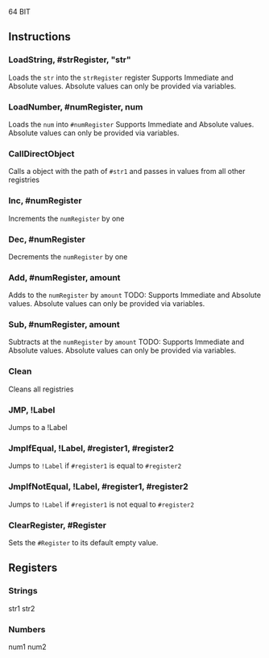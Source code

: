 64 BIT

## Instructions

### LoadString, #strRegister, "str"
Loads the `str` into the `strRegister` register
Supports Immediate and Absolute values. Absolute values can only be provided via variables.

### LoadNumber, #numRegister, num
Loads the `num` into `#numRegister`
Supports Immediate and Absolute values. Absolute values can only be provided via variables.

### CallDirectObject
Calls a object with the path of `#str1` and passes in values from all other registries

### Inc, #numRegister
Increments the `numRegister` by one

### Dec, #numRegister
Decrements the `numRegister` by one

### Add, #numRegister, amount
Adds to the `numRegister` by `amount`
TODO: Supports Immediate and Absolute values. Absolute values can only be provided via variables.

### Sub, #numRegister, amount
Subtracts at the `numRegister` by `amount`
TODO: Supports Immediate and Absolute values. Absolute values can only be provided via variables.

### Clean
Cleans all registries

### JMP, !Label
Jumps to a !Label

### JmpIfEqual, !Label, #register1, #register2
Jumps to `!Label` if `#register1` is equal to `#register2`


### JmpIfNotEqual, !Label, #register1, #register2
Jumps to `!Label` if `#register1` is not equal to `#register2`

### ClearRegister, #Register
Sets the `#Register` to its default empty value.

## Registers

### Strings
str1
str2

### Numbers
num1
num2